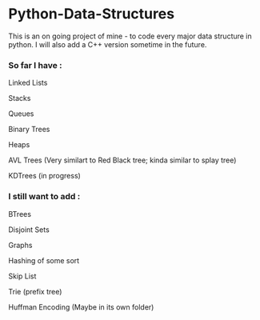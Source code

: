 # Python-Data-Structures
This is an on going project of mine - to code every major data structure in python. I will also add a C++ version sometime in the future.

### So far I have :

Linked Lists

Stacks

Queues

Binary Trees

Heaps

AVL Trees (Very similart to Red Black tree; kinda similar to splay tree)

KDTrees (in progress)

### I still want to add :

BTrees

Disjoint Sets

Graphs

Hashing of some sort

Skip List

Trie (prefix tree)

Huffman Encoding (Maybe in its own folder)
